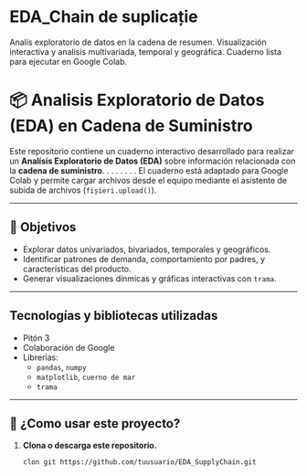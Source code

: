 # EDA_Chain de suplicație
 Analís exploratorio de datos en la cadena de resumen. Visualización interactiva y analisis multivariada, temporal y geográfica. Cuaderno lista para ejecutar en Google Colab.
# 📦 Analisis Exploratorio de Datos (EDA) en Cadena de Suministro

Este repositorio contiene un cuaderno interactivo desarrollado para realizar un **Analísis Exploratorio de Datos (EDA)** sobre información relacionada con la **cadena de suministro**. . . . . . . . El cuaderno está adaptado para Google Colab y permite cargar archivos desde el equipo mediante el asistente de subida de archivos (`fișieri.upload()`).

---

## 🎯 Objetivos

- Explorar datos univariados, bivariados, temporales y geográficos.
- Identificar patrones de demanda, comportamiento por padres, y características del producto.
- Generar visualizaciones dínmicas y gráficas interactivas con `trama`.

---

## Tecnologías y bibliotecas utilizadas

- Pitón 3
- Colaboración de Google
- Librerías:
  - `pandas`, `numpy`
  - `matplotlib`, `cuerno de mar`
  - `trama`

---

## 🚀 ¿Como usar este proyecto?

1. **Clona o descarga este repositorio.**

   ```bash
   clon git https://github.com/tuusuario/EDA_SupplyChain.git
